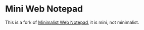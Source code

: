 # Mini Web Notepad

This is a fork of [Minimalist Web Notepad](https://github.com/pereorga/minimalist-web-notepad), it is mini, not minimalist.
